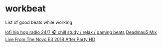 # workbeat
List of good beats while working


[lofi hip hop radio 24/7 🎧 chill study / relax / gaming beats](https://www.youtube.com/watch?v=LsBrT6vbQa8)
[Deadmau5 Mix Live From The Novo E3 2018 After Party HD](https://www.youtube.com/watch?v=ohzPoCjdx9E)
